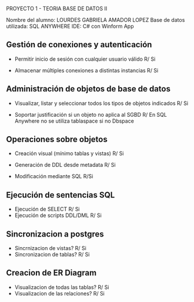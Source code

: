 PROYECTO 1 - TEORIA BASE DE DATOS II

Nombre del alumno: LOURDES GABRIELA AMADOR LOPEZ
Base de datos utilizada: SQL ANYWHERE
IDE: C# con Winform App

Gestión de conexiones y autenticación 
-------------------------------------------
- Permitir inicio de sesión con cualquier usuario válido
 R/ Si

- Almacenar múltiples conexiones a distintas instancias
 R/ Si

Administración de objetos de base de datos
-------------------------------------------
- Visualizar, listar y seleccionar todos los tipos de objetos indicados
 R/ Si

- Soportar justificación si un objeto no aplica al SGBD
 R/ En SQL Anywhere no se utiliza tablaspace si no Dbspace

Operaciones sobre objetos 
----------------------------
- Creación visual (mínimo tablas y vistas)
 R/ Si

- Generación de DDL desde metadata
 R/ Si
- Modificación mediante SQL
 R/Si

Ejecución de sentencias SQL
-----------------------------
- Ejecución de SELECT
 R/ Si
- Ejecución de scripts DDL/DML
 R/ Si

Sincronizacion a postgres
---------------------------------------------
- Sincrnizacion de vistas?
 R/ Si
- Sincronizacion de tablas?
 R/ Si

Creacion de ER Diagram
-----------------------
- Visualizacion de todas las tablas?
 R/ Si
- Visualizacion de las relaciones?
 R/ Si
